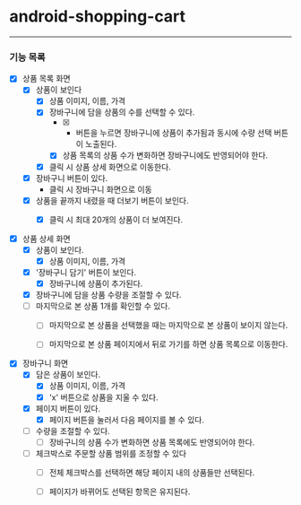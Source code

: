 # android-shopping-cart

---
### 기능 목록

- [x] 상품 목록 화면
  - [x] 상품이 보인다
    - [x] 상품 이미지, 이름, 가격
    - [x] 장바구니에 담을 상품의 수를 선택할 수 있다.
      - [x] + 버튼을 누르면 장바구니에 상품이 추가됨과 동시에 수량 선택 버튼이 노출된다.
      - [x] 상품 목록의 상품 수가 변화하면 장바구니에도 반영되어야 한다.
    - [x] 클릭 시 상품 상세 화면으로 이동한다.
  - [x] 장바구니 버튼이 있다.
    - 클릭 시 장바구니 화면으로 이동  
  - [x] 상품을 끝까지 내렸을 때 더보기 버튼이 보인다.
    - [x] 클릭 시 최대 20개의 상품이 더 보여진다.
    
    
    
- [x] 상품 상세 화면
  - [x] 상품이 보인다.
    - [x] 상품 이미지, 이름, 가격
  - [x] '장바구니 담기' 버튼이 보인다.
    - [x] 장바구니에 상품이 추가된다.
  - [x] 장바구니에 담을 상품 수량을 조절할 수 있다.
  - [ ] 마지막으로 본 상품 1개를 확인할 수 있다.
    - [ ] 마지막으로 본 상품을 선택했을 때는 마지막으로 본 상품이 보이지 않는다.
    - [ ] 마지막으로 본 상품 페이지에서 뒤로 가기를 하면 상품 목록으로 이동한다.
  
    
- [x] 장바구니 화면
  - [x] 담은 상품이 보인다.
    - [x] 상품 이미지, 이름, 가격
    - [x] 'x' 버튼으로 상품을 지울 수 있다.
  - [x] 페이지 버튼이 있다.
    - [x] 페이지 버튼을 눌러서 다음 페이지를 볼 수 있다.
  - [ ] 수량을 조절할 수 있다.
    - [ ] 장바구니의 상품 수가 변화하면 상품 목록에도 반영되어야 한다.
  - [ ] 체크박스로 주문할 상품 범위를 조정할 수 있다
    - [ ] 전체 체크박스를 선택하면 해당 페이지 내의 상품들만 선택된다.
    - [ ] 페이지가 바뀌어도 선택된 항목은 유지된다.

